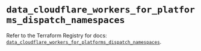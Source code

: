 # `data_cloudflare_workers_for_platforms_dispatch_namespaces`

Refer to the Terraform Registry for docs: [`data_cloudflare_workers_for_platforms_dispatch_namespaces`](https://registry.terraform.io/providers/cloudflare/cloudflare/5.11.0/docs/data-sources/workers_for_platforms_dispatch_namespaces).
